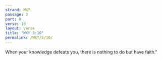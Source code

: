 ```yaml
---
strand: WXY
passage: 3
part: 0
verse: 10
layout: verse
title: "WXY 3:10"
permalink: /WXY/3/10/
---
```

When your knowledge defeats you, there is nothing to do but have faith."

